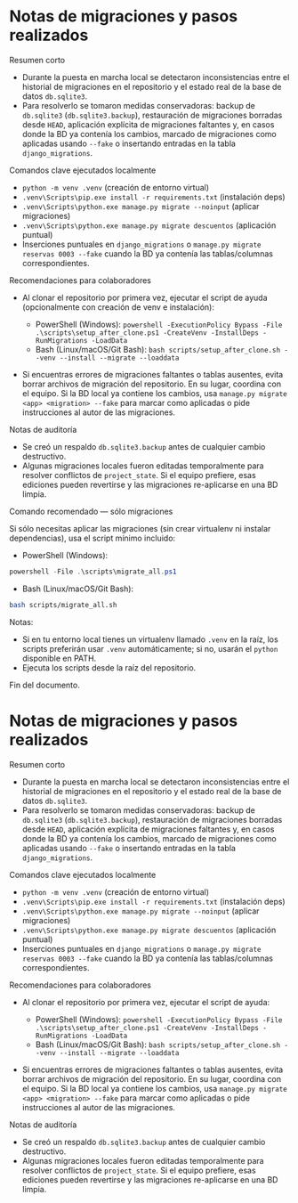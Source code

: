 # Notas de migraciones y pasos realizados

Resumen corto
- Durante la puesta en marcha local se detectaron inconsistencias entre el historial de migraciones en el repositorio y el estado real de la base de datos `db.sqlite3`.
- Para resolverlo se tomaron medidas conservadoras: backup de `db.sqlite3` (`db.sqlite3.backup`), restauración de migraciones borradas desde `HEAD`, aplicación explícita de migraciones faltantes y, en casos donde la BD ya contenía los cambios, marcado de migraciones como aplicadas usando `--fake` o insertando entradas en la tabla `django_migrations`.

Comandos clave ejecutados localmente
- `python -m venv .venv` (creación de entorno virtual)
- `.venv\Scripts\pip.exe install -r requirements.txt` (instalación deps)
- `.venv\Scripts\python.exe manage.py migrate --noinput` (aplicar migraciones)
- `.venv\Scripts\python.exe manage.py migrate descuentos` (aplicación puntual)
- Inserciones puntuales en `django_migrations` o `manage.py migrate reservas 0003 --fake` cuando la BD ya contenía las tablas/columnas correspondientes.

Recomendaciones para colaboradores
- Al clonar el repositorio por primera vez, ejecutar el script de ayuda (opcionalmente con creación de venv e instalación):
  - PowerShell (Windows): `powershell -ExecutionPolicy Bypass -File .\scripts\setup_after_clone.ps1 -CreateVenv -InstallDeps -RunMigrations -LoadData`
  - Bash (Linux/macOS/Git Bash): `bash scripts/setup_after_clone.sh --venv --install --migrate --loaddata`

- Si encuentras errores de migraciones faltantes o tablas ausentes, evita borrar archivos de migración del repositorio. En su lugar, coordina con el equipo. Si la BD local ya contiene los cambios, usa `manage.py migrate <app> <migration> --fake` para marcar como aplicadas o pide instrucciones al autor de las migraciones.

Notas de auditoría
- Se creó un respaldo `db.sqlite3.backup` antes de cualquier cambio destructivo.
- Algunas migraciones locales fueron editadas temporalmente para resolver conflictos de `project_state`. Si el equipo prefiere, esas ediciones pueden revertirse y las migraciones re-aplicarse en una BD limpia.

Comando recomendado — sólo migraciones

Si sólo necesitas aplicar las migraciones (sin crear virtualenv ni instalar dependencias), usa el script mínimo incluido:

- PowerShell (Windows):

```powershell
powershell -File .\scripts\migrate_all.ps1
```

- Bash (Linux/macOS/Git Bash):

```bash
bash scripts/migrate_all.sh
```

Notas:
- Si en tu entorno local tienes un virtualenv llamado `.venv` en la raíz, los scripts preferirán usar `.venv` automáticamente; si no, usarán el `python` disponible en PATH.
- Ejecuta los scripts desde la raíz del repositorio.

Fin del documento.
# Notas de migraciones y pasos realizados

Resumen corto
- Durante la puesta en marcha local se detectaron inconsistencias entre el historial de migraciones en el repositorio y el estado real de la base de datos `db.sqlite3`.
- Para resolverlo se tomaron medidas conservadoras: backup de `db.sqlite3` (`db.sqlite3.backup`), restauración de migraciones borradas desde `HEAD`, aplicación explícita de migraciones faltantes y, en casos donde la BD ya contenía los cambios, marcado de migraciones como aplicadas usando `--fake` o insertando entradas en la tabla `django_migrations`.

Comandos clave ejecutados localmente
- `python -m venv .venv` (creación de entorno virtual)
- `.venv\Scripts\pip.exe install -r requirements.txt` (instalación deps)
- `.venv\Scripts\python.exe manage.py migrate --noinput` (aplicar migraciones)
- `.venv\Scripts\python.exe manage.py migrate descuentos` (aplicación puntual)
- Inserciones puntuales en `django_migrations` o `manage.py migrate reservas 0003 --fake` cuando la BD ya contenía las tablas/columnas correspondientes.

Recomendaciones para colaboradores
- Al clonar el repositorio por primera vez, ejecutar el script de ayuda:
  - PowerShell (Windows): `powershell -ExecutionPolicy Bypass -File .\scripts\setup_after_clone.ps1 -CreateVenv -InstallDeps -RunMigrations -LoadData`
  - Bash (Linux/macOS/Git Bash): `bash scripts/setup_after_clone.sh --venv --install --migrate --loaddata`

- Si encuentras errores de migraciones faltantes o tablas ausentes, evita borrar archivos de migración del repositorio. En su lugar, coordina con el equipo. Si la BD local ya contiene los cambios, usa `manage.py migrate <app> <migration> --fake` para marcar como aplicadas o pide instrucciones al autor de las migraciones.

Notas de auditoría
- Se creó un respaldo `db.sqlite3.backup` antes de cualquier cambio destructivo.
- Algunas migraciones locales fueron editadas temporalmente para resolver conflictos de `project_state`. Si el equipo prefiere, esas ediciones pueden revertirse y las migraciones re-aplicarse en una BD limpia.
